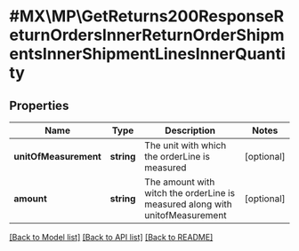 # #MX\MP\GetReturns200ResponseReturnOrdersInnerReturnOrderShipmentsInnerShipmentLinesInnerQuantity

## Properties

Name | Type | Description | Notes
------------ | ------------- | ------------- | -------------
**unitOfMeasurement** | **string** | The unit with which the orderLine is measured | [optional]
**amount** | **string** | The amount with witch the orderLine is measured along with unitofMeasurement | [optional]


[[Back to Model list]](../) [[Back to API list]](../../Api/MX/MP) [[Back to README]](../../README.md)
